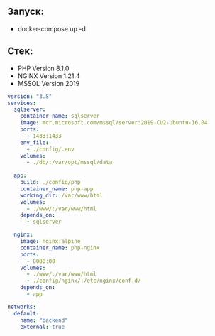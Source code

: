## Запуск:
-  docker-compose up -d

## Стек:
-  PHP Version 8.1.0
-  NGINX Version 1.21.4
-  MSSQL Version 2019

``` yml
version: "3.8"
services:
  sqlserver:
    container_name: sqlserver
    image: mcr.microsoft.com/mssql/server:2019-CU2-ubuntu-16.04
    ports:
      - 1433:1433
    env_file:
      - ./config/.env
    volumes:
      - ./db/:/var/opt/mssql/data
   
  app:
    build: ./config/php
    container_name: php-app
    working_dir: /var/www/html
    volumes:
      - ./www/:/var/www/html
    depends_on:
      - sqlserver

  nginx:
    image: nginx:alpine
    container_name: php-nginx
    ports:
      - 8080:80
    volumes:
      - ./www/:/var/www/html
      - ./config/nginx/:/etc/nginx/conf.d/
    depends_on:
      - app

networks:
  default:
    name: "backend"
    external: true
```
